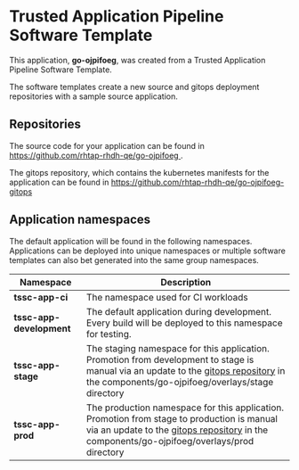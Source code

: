 # Trusted Application Pipeline Software Template

This application, **go-ojpifoeg**, was created from a Trusted Application Pipeline Software Template.

The software templates create a new source and gitops deployment repositories with a sample source application. 

## Repositories

The source code for your application can be found in [https://github.com/rhtap-rhdh-qe/go-ojpifoeg ](https://github.com/rhtap-rhdh-qe/go-ojpifoeg ).
 
The gitops repository, which contains the kubernetes manifests for the application can be found in 
[https://github.com/rhtap-rhdh-qe/go-ojpifoeg-gitops ](https://github.com/rhtap-rhdh-qe/go-ojpifoeg-gitops ) 

## Application namespaces 

The default application will be found in the following namespaces. Applications can be deployed into unique namespaces or multiple software templates can also bet generated into the same group namespaces.  

|  Namespace   |  Description   |  
| -------- | -------- |
| **tssc-app-ci** | The namespace used for CI workloads |
| **tssc-app-development** | The default application during development. Every build will be deployed to this namespace for testing. |
| **tssc-app-stage** | The staging namespace for this application. Promotion from development to stage is manual via an update to the [gitops repository](https://github.com/rhtap-rhdh-qe/go-ojpifoeg-gitops ) in the components/go-ojpifoeg/overlays/stage directory |
| **tssc-app-prod** | The production namespace for this application. Promotion from stage to production is manual via an update to the [gitops repository](https://github.com/rhtap-rhdh-qe/go-ojpifoeg-gitops ) in the components/go-ojpifoeg/overlays/prod directory |